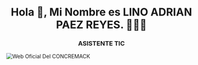 <h1 align="center">Hola 👋, Mi Nombre es LINO ADRIAN PAEZ REYES. 👨🏻‍💻</h1>
<h3 align="center">ASISTENTE TIC</h3>
<image src="/picture-one.png" alt="Web Oficial Del CONCREMACK" title="Web Oficial Del CONCREMACK" />
